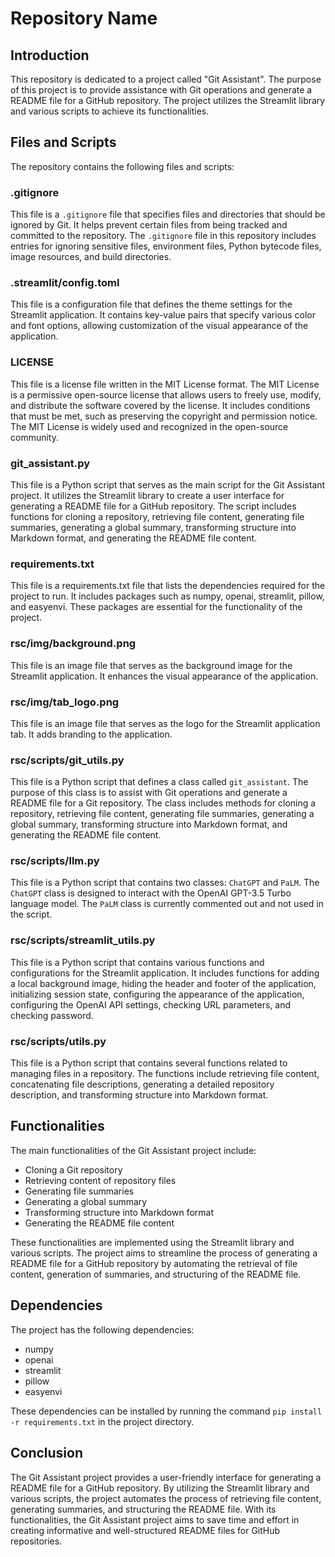 # Repository Name

## Introduction

This repository is dedicated to a project called "Git Assistant". The purpose of this project is to provide assistance with Git operations and generate a README file for a GitHub repository. The project utilizes the Streamlit library and various scripts to achieve its functionalities.

## Files and Scripts

The repository contains the following files and scripts:

### .gitignore

This file is a `.gitignore` file that specifies files and directories that should be ignored by Git. It helps prevent certain files from being tracked and committed to the repository. The `.gitignore` file in this repository includes entries for ignoring sensitive files, environment files, Python bytecode files, image resources, and build directories.

### .streamlit/config.toml

This file is a configuration file that defines the theme settings for the Streamlit application. It contains key-value pairs that specify various color and font options, allowing customization of the visual appearance of the application.

### LICENSE

This file is a license file written in the MIT License format. The MIT License is a permissive open-source license that allows users to freely use, modify, and distribute the software covered by the license. It includes conditions that must be met, such as preserving the copyright and permission notice. The MIT License is widely used and recognized in the open-source community.

### git_assistant.py

This file is a Python script that serves as the main script for the Git Assistant project. It utilizes the Streamlit library to create a user interface for generating a README file for a GitHub repository. The script includes functions for cloning a repository, retrieving file content, generating file summaries, generating a global summary, transforming structure into Markdown format, and generating the README file content.

### requirements.txt

This file is a requirements.txt file that lists the dependencies required for the project to run. It includes packages such as numpy, openai, streamlit, pillow, and easyenvi. These packages are essential for the functionality of the project.

### rsc/img/background.png

This file is an image file that serves as the background image for the Streamlit application. It enhances the visual appearance of the application.

### rsc/img/tab_logo.png

This file is an image file that serves as the logo for the Streamlit application tab. It adds branding to the application.

### rsc/scripts/git_utils.py

This file is a Python script that defines a class called `git_assistant`. The purpose of this class is to assist with Git operations and generate a README file for a Git repository. The class includes methods for cloning a repository, retrieving file content, generating file summaries, generating a global summary, transforming structure into Markdown format, and generating the README file content.

### rsc/scripts/llm.py

This file is a Python script that contains two classes: `ChatGPT` and `PaLM`. The `ChatGPT` class is designed to interact with the OpenAI GPT-3.5 Turbo language model. The `PaLM` class is currently commented out and not used in the script.

### rsc/scripts/streamlit_utils.py

This file is a Python script that contains various functions and configurations for the Streamlit application. It includes functions for adding a local background image, hiding the header and footer of the application, initializing session state, configuring the appearance of the application, configuring the OpenAI API settings, checking URL parameters, and checking password.

### rsc/scripts/utils.py

This file is a Python script that contains several functions related to managing files in a repository. The functions include retrieving file content, concatenating file descriptions, generating a detailed repository description, and transforming structure into Markdown format.

## Functionalities

The main functionalities of the Git Assistant project include:

- Cloning a Git repository
- Retrieving content of repository files
- Generating file summaries
- Generating a global summary
- Transforming structure into Markdown format
- Generating the README file content

These functionalities are implemented using the Streamlit library and various scripts. The project aims to streamline the process of generating a README file for a GitHub repository by automating the retrieval of file content, generation of summaries, and structuring of the README file.

## Dependencies

The project has the following dependencies:

- numpy
- openai
- streamlit
- pillow
- easyenvi

These dependencies can be installed by running the command `pip install -r requirements.txt` in the project directory.

## Conclusion

The Git Assistant project provides a user-friendly interface for generating a README file for a GitHub repository. By utilizing the Streamlit library and various scripts, the project automates the process of retrieving file content, generating summaries, and structuring the README file. With its functionalities, the Git Assistant project aims to save time and effort in creating informative and well-structured README files for GitHub repositories.
